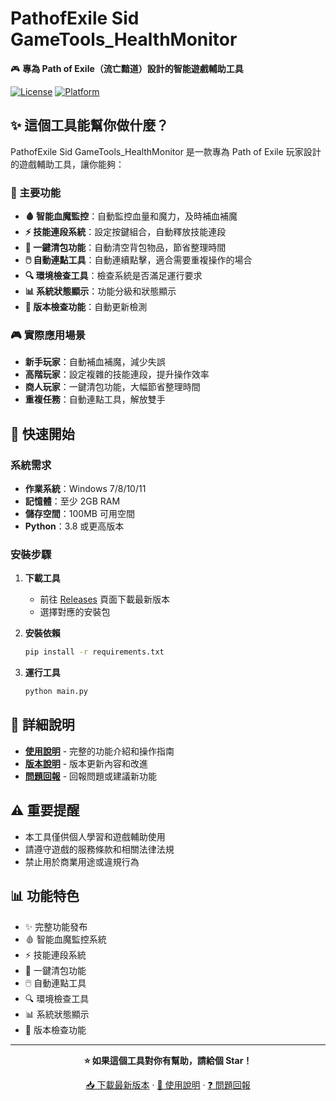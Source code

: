 # PathofExile Sid GameTools_HealthMonitor

🎮 **專為 Path of Exile（流亡黯道）設計的智能遊戲輔助工具**

[![License](https://img.shields.io/badge/License-Custom-blue.svg)](LICENSE)
[![Platform](https://img.shields.io/badge/Platform-Windows-lightgrey.svg)](https://www.microsoft.com/windows)

## ✨ 這個工具能幫你做什麼？

PathofExile Sid GameTools_HealthMonitor 是一款專為 Path of Exile 玩家設計的遊戲輔助工具，讓你能夠：

### 🎯 主要功能
- **🩸 智能血魔監控**：自動監控血量和魔力，及時補血補魔
- **⚡ 技能連段系統**：設定按鍵組合，自動釋放技能連段
- **🎒 一鍵清包功能**：自動清空背包物品，節省整理時間
- **🖱️ 自動連點工具**：自動連續點擊，適合需要重複操作的場合
- **🔍 環境檢查工具**：檢查系統是否滿足運行要求
- **📊 系統狀態顯示**：功能分級和狀態顯示
- **🔄 版本檢查功能**：自動更新檢測

### 🎮 實際應用場景
- **新手玩家**：自動補血補魔，減少失誤
- **高階玩家**：設定複雜的技能連段，提升操作效率
- **商人玩家**：一鍵清包功能，大幅節省整理時間
- **重複任務**：自動連點工具，解放雙手

## 🚀 快速開始

### 系統需求
- **作業系統**：Windows 7/8/10/11
- **記憶體**：至少 2GB RAM
- **儲存空間**：100MB 可用空間
- **Python**：3.8 或更高版本

### 安裝步驟
1. **下載工具**
   - 前往 [Releases](../../releases) 頁面下載最新版本
   - 選擇對應的安裝包

2. **安裝依賴**
   ```bash
   pip install -r requirements.txt
   ```

3. **運行工具**
   ```bash
   python main.py
   ```

## 📖 詳細說明

- **[使用說明](docs/使用說明.md)** - 完整的功能介紹和操作指南
- **[版本說明](releases/RELEASE_NOTES_v1.0.0.md)** - 版本更新內容和改進
- **[問題回報](../../issues)** - 回報問題或建議新功能

## ⚠️ 重要提醒

- 本工具僅供個人學習和遊戲輔助使用
- 請遵守遊戲的服務條款和相關法律法規
- 禁止用於商業用途或違規行為

## 📊 功能特色

- ✨ 完整功能發布
- 🩸 智能血魔監控系統
- ⚡ 技能連段系統
- 🎒 一鍵清包功能
- 🖱️ 自動連點工具
- 🔍 環境檢查工具
- 📊 系統狀態顯示
- 🔄 版本檢查功能

---

<div align="center">

**⭐ 如果這個工具對你有幫助，請給個 Star！**

[📥 下載最新版本](../../releases/latest) · [📖 使用說明](docs/使用說明.md) · [❓ 問題回報](../../issues)

</div>
